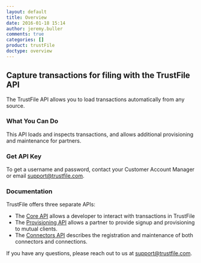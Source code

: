 ```yaml
---
layout: default
title: Overview
date: 2016-01-18 15:14
author: jeremy.buller
comments: true
categories: []
product: trustFile
doctype: overview
---
```

<h2>Capture transactions for filing with the TrustFile API</h2>
The TrustFile API allows you to load transactions automatically from any source.
<h3>What You Can Do</h3>
This API loads and inspects transactions, and allows additional provisioning and maintenance for partners.
<h3>Get API Key</h3>
To get a username and password, contact your Customer Account Manager or email <a href="mailto:support@trustfile.com">support@trustfile.com</a>.
<h3>Documentation</h3>
TrustFile offers three separate APIs:
<ul>
	<li>The <a href="/trustfile/api-reference/core/v3">Core API</a> allows a developer to interact with transactions in TrustFile</li>
	<li>The <a href="/trustfile/api-reference/provisioning/v3">Provisioning API</a> allows a partner to provide signup and provisioning to mutual clients.</li>
	<li>The <a href="/trustfile/api-reference/connector-management/v3">Connectors API</a> describes the registration and maintenance of both connectors and connections.</li>
</ul>
If you have any questions, please reach out to us at <a href="mailto:support@trustfile.com">support@trustfile.com</a>.

